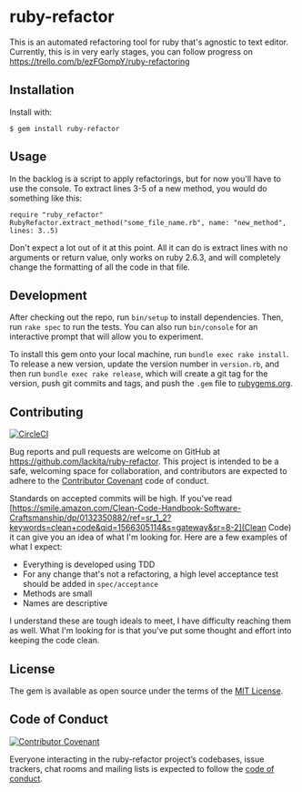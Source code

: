 # ruby-refactor

This is an automated refactoring tool for ruby that's agnostic to text editor. Currently, this is in very early stages, you can follow progress on https://trello.com/b/ezFGompY/ruby-refactoring

## Installation

Install with:

    $ gem install ruby-refactor

## Usage

In the backlog is a script to apply refactorings, but for now you'll have to use the console. To extract lines 3-5 of a new method, you would do something like this:

	require "ruby_refactor"
	RubyRefactor.extract_method("some_file_name.rb", name: "new_method", lines: 3..5)
	
Don't expect a lot out of it at this point. All it can do is extract lines with no arguments or return value, only works on ruby 2.6.3, and will completely change the formatting of all the code in that file.

## Development

After checking out the repo, run `bin/setup` to install dependencies. Then, run `rake spec` to run the tests. You can also run `bin/console` for an interactive prompt that will allow you to experiment.

To install this gem onto your local machine, run `bundle exec rake install`. To release a new version, update the version number in `version.rb`, and then run `bundle exec rake release`, which will create a git tag for the version, push git commits and tags, and push the `.gem` file to [rubygems.org](https://rubygems.org).

## Contributing

[![CircleCI](https://circleci.com/gh/lackita/ruby-refactor/tree/master.svg?style=svg)](https://circleci.com/gh/lackita/ruby-refactor/tree/master)

Bug reports and pull requests are welcome on GitHub at https://github.com/lackita/ruby-refactor. This project is intended to be a safe, welcoming space for collaboration, and contributors are expected to adhere to the [Contributor Covenant](http://contributor-covenant.org) code of conduct.

Standards on accepted commits will be high. If you've read [https://smile.amazon.com/Clean-Code-Handbook-Software-Craftsmanship/dp/0132350882/ref=sr_1_2?keywords=clean+code&qid=1566305114&s=gateway&sr=8-2](Clean Code) it can give you an idea of what I'm looking for. Here are a few examples of what I expect:

* Everything is developed using TDD
* For any change that's not a refactoring, a high level acceptance test should be added in `spec/acceptance`
* Methods are small
* Names are descriptive

I understand these are tough ideals to meet, I have difficulty reaching them as well. What I'm looking for is that you've put some thought and effort into keeping the code clean.

## License

The gem is available as open source under the terms of the [MIT License](https://opensource.org/licenses/MIT).

## Code of Conduct

[![Contributor Covenant](https://img.shields.io/badge/Contributor%20Covenant-v1.4%20adopted-ff69b4.svg)](CODE-OF-CONDUCT.md)

Everyone interacting in the ruby-refactor project’s codebases, issue trackers, chat rooms and mailing lists is expected to follow the [code of conduct](https://github.com/lackita/ruby-refactor/blob/master/CODE_OF_CONDUCT.md).
